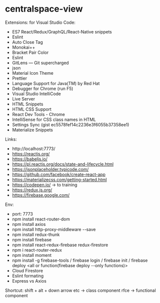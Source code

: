 # centralspace-view

Extensions:
for Visual Studio Code:
- ES7 React/Redux/GraphQL/React-Native snippets
- Eslint
- Auto Close Tag
- Monokai++
- Bracket Pair Color
- Eslint
- GitLens — Git supercharged
- json
- Material Icon Theme
- Prettier
- Language Support for Java(TM) by Red Hat
- Debugger for Chrome (run F5)
- Visual Studio IntelliCode
- Live Server
- HTML Snippets
- HTML CSS Support
- React Dev Tools - Chrome
- IntelliSense for CSS class names in HTML
- Settings Sync (gist ec5578fef14c2236e3f6055b37358ee1)
- Materialize Snippets 

Links:
- http://localhost:7773/
- https://reactjs.org/
- https://babeljs.io/
- https://pl.reactjs.org/docs/state-and-lifecycle.html
- https://jsonplaceholder.typicode.com/
- https://github.com/facebook/create-react-app
- https://materializecss.com/getting-started.html
- https://codepen.io/  -> to training
- https://redux.js.org/
- https://firebase.google.com/



Env:
- port: 7773
- npm install react-router-dom
- npm install axios
- npm install http-proxy-middleware --save
- npm install redux-thunk
- npm install firebase
- npm install react-redux-firebase redux-firestore
- npm i react-router-redux
- npm install moment
- npm install -g firebase-tools / firebase login / firebase init / firebase deploy <all or function(firebase deploy --only functions)>
- Cloud Firestore
- Eslint formating
- Express vs Axios

Shortcut:
shift + alt + down arrow
etc -> class component
rfce -> functional component